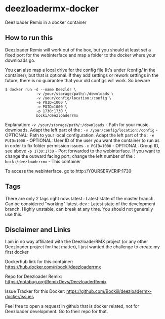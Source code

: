 # deezloadermx-docker

Deezloader Remix in a docker container

## How to run this

Deezloader Remix will work out of the box, but you should at least set a fixed port for the webinterface and map a folder to the docker where your downloads go.

You can also map a local drive for the config file (It's under /config/ in the container), but that is optional. If they add settings or rework settings in the future, there is no guarantee that your old configs will work. So beware

```
$ docker run -d --name Deezldr \
              -v /your/storage/path/:/downloads \
              -v /your/config/location:/config \
              -e PUID=1000 \
              -e PGID=1000 \
              -p 1730:1730 \
              bocki/deezloaderrmx
```

Explanation:
`-v /your/storage/path/:/downloads`     - Path for your music downloads. Adapt the left part of the :
`-v /your/config/location:/config`      - OPTIONAL: Path to your local configuration. Adapt the left part of the :
`-e PUID=1000`                          - OPTIONAL: User ID of the user you want the container to run as in order to fix folder permission issues
`-e PGID=1000`                          - OPTIONAL: Group ID, see above
`-p 1730:1730`                          - Port forwarded to the webinterface. If you want to change the outward facing port, change the left number of the :
`bocki/deezloaderrmx`                   - This container

To access the webinterface, go to http://YOURSERVERIP:1730 

## Tags

There are only 2 tags right now.
latest      : Latest state of the master branch. Can be considered "working"
latest-dev  : Latest state of the development branch. Highly unstable, can break at any time. You should not generally use this.

## Disclaimer and Links

I am in no way affiliated with the DeezloaderRMX project (or any other Deezloader project for that matter), I just wanted the challenge to create my first docker

Dockerhub link for this container: https://hub.docker.com/r/bocki/deezloaderrmx

Repo for Deezloader Remix: https://notabug.org/RemixDevs/DeezloaderRemix

Issue Tracker for this Docker: https://github.com/Bockiii/deezloadermx-docker/issues


Feel free to open a request in github that is docker related, not for Deezloader development. Go to their repo for that.